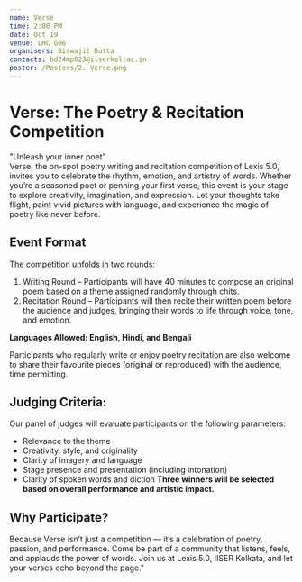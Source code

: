 ```yaml
---
name: Verse
time: 2:00 PM
date: Oct 19
venue: LHC G06
organisers: Biswajit Dutta
contacts: bd24mp023@iiserkol.ac.in
poster: /Posters/2. Verse.png
---
```

# Verse: The Poetry & Recitation Competition 
"Unleash your inner poet" <br/>
Verse, the on-spot poetry writing and recitation competition of Lexis 5.0, invites you to celebrate the rhythm, emotion, and artistry of words. Whether you’re a seasoned poet or penning your first verse, this event is your stage to explore creativity, imagination, and expression. Let your thoughts take flight, paint vivid pictures with language, and experience the magic of poetry like never before.

## Event Format
The competition unfolds in two rounds:
1. Writing Round – Participants will have 40 minutes to compose an original poem based on a theme assigned randomly through chits.
2. Recitation Round – Participants will then recite their written poem before the audience and judges, bringing their words to life through voice, tone, and emotion.

**Languages Allowed: English, Hindi, and Bengali**

Participants who regularly write or enjoy poetry recitation are also welcome to share their favourite pieces (original or reproduced) with the audience, time permitting.

## Judging Criteria:
Our panel of judges will evaluate participants on the following parameters:
- Relevance to the theme
- Creativity, style, and originality
- Clarity of imagery and language
- Stage presence and presentation (including intonation) 
- Clarity of spoken words and diction
**Three winners will be selected based on overall performance and artistic impact.**

## Why Participate?
Because Verse isn’t just a competition — it’s a celebration of poetry, passion, and performance. Come be part of a community that listens, feels, and applauds the power of words. Join us at Lexis 5.0, IISER Kolkata, and let your verses echo beyond the page."